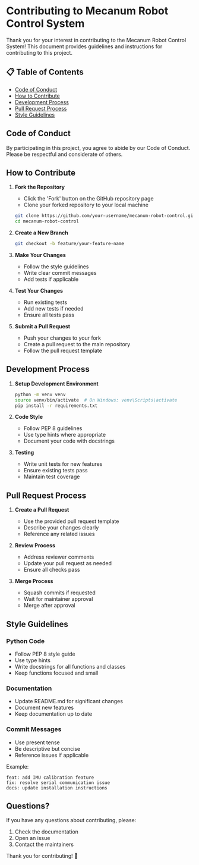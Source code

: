 # Contributing to Mecanum Robot Control System

Thank you for your interest in contributing to the Mecanum Robot Control System! This document provides guidelines and instructions for contributing to this project.

## 📋 Table of Contents
- [Code of Conduct](#code-of-conduct)
- [How to Contribute](#how-to-contribute)
- [Development Process](#development-process)
- [Pull Request Process](#pull-request-process)
- [Style Guidelines](#style-guidelines)

## Code of Conduct

By participating in this project, you agree to abide by our Code of Conduct. Please be respectful and considerate of others.

## How to Contribute

1. **Fork the Repository**
   - Click the 'Fork' button on the GitHub repository page
   - Clone your forked repository to your local machine
   ```bash
   git clone https://github.com/your-username/mecanum-robot-control.git
   cd mecanum-robot-control
   ```

2. **Create a New Branch**
   ```bash
   git checkout -b feature/your-feature-name
   ```

3. **Make Your Changes**
   - Follow the style guidelines
   - Write clear commit messages
   - Add tests if applicable

4. **Test Your Changes**
   - Run existing tests
   - Add new tests if needed
   - Ensure all tests pass

5. **Submit a Pull Request**
   - Push your changes to your fork
   - Create a pull request to the main repository
   - Follow the pull request template

## Development Process

1. **Setup Development Environment**
   ```bash
   python -m venv venv
   source venv/bin/activate  # On Windows: venv\Scripts\activate
   pip install -r requirements.txt
   ```

2. **Code Style**
   - Follow PEP 8 guidelines
   - Use type hints where appropriate
   - Document your code with docstrings

3. **Testing**
   - Write unit tests for new features
   - Ensure existing tests pass
   - Maintain test coverage

## Pull Request Process

1. **Create a Pull Request**
   - Use the provided pull request template
   - Describe your changes clearly
   - Reference any related issues

2. **Review Process**
   - Address reviewer comments
   - Update your pull request as needed
   - Ensure all checks pass

3. **Merge Process**
   - Squash commits if requested
   - Wait for maintainer approval
   - Merge after approval

## Style Guidelines

### Python Code
- Follow PEP 8 style guide
- Use type hints
- Write docstrings for all functions and classes
- Keep functions focused and small

### Documentation
- Update README.md for significant changes
- Document new features
- Keep documentation up to date

### Commit Messages
- Use present tense
- Be descriptive but concise
- Reference issues if applicable

Example:
```
feat: add IMU calibration feature
fix: resolve serial communication issue
docs: update installation instructions
```

## Questions?

If you have any questions about contributing, please:
1. Check the documentation
2. Open an issue
3. Contact the maintainers

Thank you for contributing! 🚀 